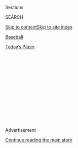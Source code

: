<div id="app">

<div>

<div>

<div>

<div class="NYTAppHideMasthead css-1q2w90k e1suatyy0">

<div class="section css-ui9rw0 e1suatyy2">

<div class="css-eph4ug er09x8g0">

<div class="css-6n7j50">

</div>

<span class="css-1dv1kvn">Sections</span>

<div class="css-10488qs">

<span class="css-1dv1kvn">SEARCH</span>

</div>

[Skip to content](#site-content)[Skip to site
index](#site-index)

</div>

<div id="masthead-section-label" class="css-1wr3we4 eaxe0e00">

[Baseball](https://www.nytimes3xbfgragh.onion/section/sports/baseball)

</div>

<div class="css-10698na e1huz5gh0">

</div>

</div>

<div id="masthead-bar-one" class="section hasLinks css-15hmgas e1csuq9d3">

<div class="css-uqyvli e1csuq9d0">

</div>

<div class="css-1uqjmks e1csuq9d1">

</div>

<div class="css-9e9ivx">

[](https://myaccount.nytimes3xbfgragh.onion/auth/login?response_type=cookie&client_id=vi)

</div>

<div class="css-1bvtpon e1csuq9d2">

[Today’s
Paper](https://www.nytimes3xbfgragh.onion/section/todayspaper)

</div>

</div>

</div>

</div>

<div data-aria-hidden="false">

<div id="site-content" data-role="main">

<div>

<div class="css-1aor85t" style="opacity:0.000000001;z-index:-1;visibility:hidden">

<div class="css-1hqnpie">

<div class="css-epjblv">

<span class="css-17xtcya">[Baseball](/section/sports/baseball)</span><span class="css-x15j1o">|</span><span class="css-fwqvlz">John
McNamara, Red Sox Skipper in ’86 Series Loss, Dies at
88</span>

</div>

<div class="css-k008qs">

<div class="css-1iwv8en">

<span class="css-18z7m18"></span>

<div>

</div>

</div>

<span class="css-1n6z4y">https://nyti.ms/2Pfflgh</span>

<div class="css-1705lsu">

<div class="css-4xjgmj">

<div class="css-4skfbu" data-role="toolbar" data-aria-label="Social Media Share buttons, Save button, and Comments Panel with current comment count" data-testid="share-tools">

  - 
  - 
  - 
  - 
    
    <div class="css-6n7j50">
    
    </div>

  - 

</div>

</div>

</div>

</div>

</div>

</div>

<div id="NYT_TOP_BANNER_REGION" class="css-13pd83m">

</div>

<div id="top-wrapper" class="css-1sy8kpn">

<div id="top-slug" class="css-l9onyx">

Advertisement

</div>

[Continue reading the main
story](#after-top)

<div class="ad top-wrapper" style="text-align:center;height:100%;display:block;min-height:250px">

<div id="top" class="place-ad" data-position="top" data-size-key="top">

</div>

</div>

<div id="after-top">

</div>

</div>

<div>

<div id="sponsor-wrapper" class="css-1hyfx7x">

<div id="sponsor-slug" class="css-19vbshk">

Supported by

</div>

[Continue reading the main
story](#after-sponsor)

<div id="sponsor" class="ad sponsor-wrapper" style="text-align:center;height:100%;display:block">

</div>

<div id="after-sponsor">

</div>

</div>

<div class="css-186x18t">

</div>

<div class="css-1vkm6nb ehdk2mb0">

# John McNamara, Red Sox Skipper in ’86 Series Loss, Dies at 88

</div>

He led six big league teams with some success, but he’s best remembered
for questionable managerial moves in a crushing (for Boston) sixth game
against the Mets.

<div class="css-79elbk" data-testid="photoviewer-wrapper">

<div class="css-z3e15g" data-testid="photoviewer-wrapper-hidden">

</div>

<div class="css-1a48zt4 ehw59r15" data-testid="photoviewer-children">

![<span class="css-16f3y1r e13ogyst0" data-aria-hidden="true">The Red
Sox manager John McNamara argued with the umpire Derryl Cousins in 1985.
He led the team to the American League pennant before losing to the Mets
in the 1986 World
Series.</span><span class="css-cnj6d5 e1z0qqy90" itemprop="copyrightHolder"><span class="css-1ly73wi e1tej78p0">Credit...</span><span><span>Fred
Jewell/Associated
Press</span></span></span>](https://static01.graylady3jvrrxbe.onion/images/2020/08/01/obituaries/01McNamara-obit1/merlin_175081713_f9bbd914-b8a7-4c5f-9062-8d7cea3f591e-articleLarge.jpg?quality=75&auto=webp&disable=upscale)

</div>

</div>

<div class="css-18e8msd">

<div class="css-vp77d3 epjyd6m0">

<div class="css-hus3qt ey68jwv0" data-aria-hidden="true">

[![Richard
Sandomir](https://static01.graylady3jvrrxbe.onion/images/2018/12/10/multimedia/author-richard-sandomir/author-richard-sandomir-thumbLarge.png
"Richard Sandomir")](https://www.nytimes3xbfgragh.onion/by/richard-sandomir)

</div>

<div class="css-1baulvz">

By [<span class="css-1baulvz last-byline" itemprop="name">Richard
Sandomir</span>](https://www.nytimes3xbfgragh.onion/by/richard-sandomir)

</div>

</div>

  - 
    
    <div class="css-ld3wwf e16638kd2">
    
    July 31,
    2020
    
    </div>

  - 
    
    <div class="css-4xjgmj">
    
    <div class="css-d8bdto" data-role="toolbar" data-aria-label="Social Media Share buttons, Save button, and Comments Panel with current comment count" data-testid="share-tools">
    
      - 
      - 
      - 
      - 
        
        <div class="css-6n7j50">
        
        </div>
    
      - 
    
    </div>
    
    </div>

</div>

</div>

<div class="section meteredContent css-1r7ky0e" name="articleBody" itemprop="articleBody">

<div class="css-1fanzo5 StoryBodyCompanionColumn">

<div class="css-53u6y8">

[John
McNamara](https://www.baseball-reference.com/managers/mcnamjo99.shtml),
who managed the Boston Red Sox to within one out of a [World Series
championship against the Mets
in 1986](https://www.baseball-reference.com/postseason/1986_WS.shtml) —
and whose strategy in the critical sixth game has been questioned ever
since — died on Tuesday at his home in Brentwood, Tenn., a Nashville
suburb. He was 88.

His wife, Ellen McNamara, who confirmed the death, said the cause had
not been determined.

[McNamara](https://sabr.org/bioproj/person/john-mcnamara/)was hired by
the Red Sox in 1985 — it was his fifth Major League managerial job — and
the next season guided them to a 95-66 record and the American League
pennant. Then, with the Red Sox leading the Mets three games to two in
the World Series, McNamara’s moves became, at the time, the latest
woeful chapter in the saga of a team that had not won a championship
since 1918.

With the Red Sox leading Game 6, 3-2, McNamara removed his ace pitcher,
Roger Clemens, after seven strong innings and replaced him with Calvin
Schiraldi, who let the Mets tie the game in the eighth. McNamara then
kept Schiraldi in the game until the 10th, when he gave up three hits.

McNamara might have replaced his hobbling first baseman, [Bill
Buckner](https://www.nytimes3xbfgragh.onion/2019/05/27/obituaries/bill-buckner-all-star-shadowed-by-world-series-error-dies-at-69.html),
late in the game with Dave Stapleton, a better fielder, as he had done
in Boston’s three victories in the series. But he did not.

</div>

</div>

<div class="css-1fanzo5 StoryBodyCompanionColumn">

<div class="css-53u6y8">

The Red Sox went ahead, 5-3, in the 10th. But the Mets famously won in
the bottom of the inning with three runs on a single off Schiraldi; a
wild pitch by Bob Stanley, who had relieved Schiraldi; and a ground ball
hit by Mookie Wilson that skittered between Buckner’s legs, scoring Ray
Knight.

</div>

</div>

<div class="css-79elbk" data-testid="photoviewer-wrapper">

<div class="css-z3e15g" data-testid="photoviewer-wrapper-hidden">

</div>

<div class="css-1a48zt4 ehw59r15" data-testid="photoviewer-children">

![<span class="css-16f3y1r e13ogyst0" data-aria-hidden="true">McNamara
with Davey Johnson of the Mets at the 1987 All-Star Game in Oakland,
Calif. McNamara was managing the American League team and Johnson the
National League squad. The two had faced each other the previous season
in the World Series. Boston fired McNamara, whose team was slumping,
during that All-Star
break.</span><span class="css-cnj6d5 e1z0qqy90" itemprop="copyrightHolder"><span class="css-1ly73wi e1tej78p0">Credit...</span><span>Paul
Sakuma/Associated
Press</span></span>](https://static01.graylady3jvrrxbe.onion/images/2020/08/01/obituaries/01McNamara-obit2/merlin_175081536_15add0e0-8616-41da-9e65-87f3c9d40a8b-articleLarge.jpg?quality=75&auto=webp&disable=upscale)

</div>

</div>

<div class="css-1fanzo5 StoryBodyCompanionColumn">

<div class="css-53u6y8">

McNamara insisted that Clemens had asked to be taken out of the game
after the seventh inning. In “1986: A Postseason Remembered,” [an MLB
Network
documentary](https://www.mlb.com/news/network-recalls-1986-postseason/c-25882718#:~:text=9%20at%209%20p.m.%20ET,-November%203%2C%202011&text=After%20one%20of%20the%20most,9%20at%209%20p.m.%20ET.)
from 2011, he recalled waiting on the dugout steps as Clemens walked off
the field.

“And he came down the steps and he said, [‘That’s all I can
pitch.’](https://www.nytimes3xbfgragh.onion/2011/11/08/sports/baseball/former-red-sox-manager-john-mcnamara-recalls-final-out-that-wasnt-to-be.html)Quote
unquote,” McNamara said. He was incredulous, he said, but then Clemens
showed him a paper cut on his middle finger.

Clemens acknowledged in the documentary that he had had blood on his
finger but denied that he had asked to be taken out.

</div>

</div>

<div class="css-1fanzo5 StoryBodyCompanionColumn">

<div class="css-53u6y8">

McNamara countered, “That is not the truth, and I don’t lie.”

McNamara never second-guessed himself for keeping Buckner in the game,
saying that Buckner, not Stapleton, was his best first baseman.

“Stapleton’s nickname was Shakey,” he said in the documentary. “And you
know what that implies.”

The Red Sox jumped to a 3-0 lead in Game 7, but the Mets rebounded to
win, 8-5, and take the Series. The Red Sox would not win a World Series
until 2004.

McNamara found some relief from his heartbreak a few days later, when he
was voted the 1986 American League manager of the
year.

</div>

</div>

<div class="css-79elbk" data-testid="photoviewer-wrapper">

<div class="css-z3e15g" data-testid="photoviewer-wrapper-hidden">

</div>

<div class="css-1a48zt4 ehw59r15" data-testid="photoviewer-children">

<div class="css-1xdhyk6 erfvjey0">

<span class="css-1ly73wi e1tej78p0">Image</span>

<div class="css-zjzyr8">

<div data-testid="lazyimage-container" style="height:255.20000000000002px">

</div>

</div>

</div>

<span class="css-16f3y1r e13ogyst0" data-aria-hidden="true">McNamara
during the fateful Game 6 of the 1986 series at Shea Stadium in New
York. On base for the Mets was Ray Knight. The Boston players were Spike
Owen (5), Marty Barrett (17), Calvin Schiraldi (right) and Bill Buckner
(behind McNamara). Buckner died last year at
69.</span><span class="css-cnj6d5 e1z0qqy90" itemprop="copyrightHolder"><span class="css-1ly73wi e1tej78p0">Credit...</span><span>Ruby
Washington/The New York Times</span></span>

</div>

</div>

<div class="css-1fanzo5 StoryBodyCompanionColumn">

<div class="css-53u6y8">

John Francis McNamara was born on June 4, 1932, in Sacramento. His
father, John, was a railroad worker from Ireland. His mother, Josephine
(Lane) McNamara, worked for the state of California after her husband
died in 1944. Young John played baseball and basketball in high school
and signed with the St. Louis Cardinals in 1951 for a $12,000 bonus (the
equivalent of about $120,000 today).

A catcher, he played 14 seasons in the minor leagues but never made it
to the majors. “I could catch and throw with anybody, but I knew I
wasn’t going to make the big leagues,” he told The Hartford Courant in
1985.

His managerial career began in 1959 in Lewiston, Idaho, whose minor
league club became a low-level farm team of the Kansas City Athletics
the next season. McNamara eventually managed at higher tiers in the A’s
organization, nurturing future major leaguers like Reggie Jackson.

</div>

</div>

<div class="css-1fanzo5 StoryBodyCompanionColumn">

<div class="css-53u6y8">

When Jackson was inducted into the Baseball Hall of Fame in 1993, he
recalled the decency that McNamara had shown him in 1967 as the manager
of the Birmingham A’s in Alabama, where Jackson, as a Black man,
continued to face discrimination.

[“He wouldn’t allow the team to eat in a restaurant where I wasn’t
welcome,” Jackson
said.](https://www.baltimoresun.com/news/bs-xpm-1993-08-02-1993214108-story.html)

McNamara joined the A’s as a coach in 1968, the team’s first year in
Oakland, Calif., and replaced Hank Bauer as manager late in the
following season. McNamara himself was fired after the 1970 season.

Through the ’70s and early ’80s he managed the San Diego Padres, the
Cincinnati Reds (leading them to the National League Championship
Series, which they lost to Pittsburgh) and the California Angels. He
left the Angels after the 1984 season to take over the Red Sox from
[Ralph
Houk](https://www.nytimes3xbfgragh.onion/2010/07/22/sports/baseball/22Houk.html#:~:text=Ralph%20Houk%2C%20Yankees%20Manager%2C%20Dies%20at%2090,-By%20Richard%20Goldstein&text=Ralph%20Houk%2C%20a%20third%2Dstring,He%20was%2090.&text=%E2%80%9CI'm%20Ralph%20Houk.%E2%80%9D),
who had retired.

The 1986 season was the high point of McNamara’s time in Boston. The Red
Sox slumped to fifth place in the American League East in 1987, and he
was fired the next season during the All-Star break. He then managed the
Cleveland Indians in 1990 and through part of the 1991 season before
being dismissed by them as well.

He next worked in the Angels organization for five years before briefly
taking over as interim manager in 1996 — his last assignment as a
skipper. He retired with a career record of[1,160 wins and 1,233
losses.](https://www.baseball-reference.com/managers/mcnamjo99.shtml)

Soon after the 1996 season[, two of McNamara’s
grandson](https://www.upi.com/Archives/1996/10/17/McNamara-grandsons-killed-by-dad/8841845524800/)s,
ages 6 and 4, were killed by their father, McNamara’s son-in-law, who
then killed himself.

</div>

</div>

<div class="css-1fanzo5 StoryBodyCompanionColumn">

<div class="css-53u6y8">

McNamara married Ellen Goode in 1984. His previous marriage had ended in
divorce. In addition to his wife, he is survived by his daughters, Peggy
McNamara and Susan Salsbery, and a son, Michael — all from his first
marriage — as well as eight grandchildren and a
great-grandson.

</div>

</div>

<div class="css-79elbk" data-testid="photoviewer-wrapper">

<div class="css-z3e15g" data-testid="photoviewer-wrapper-hidden">

</div>

<div class="css-1a48zt4 ehw59r15" data-testid="photoviewer-children">

<div class="css-1xdhyk6 erfvjey0">

<span class="css-1ly73wi e1tej78p0">Image</span>

<div class="css-zjzyr8">

<div data-testid="lazyimage-container" style="height:375.0666666666667px">

</div>

</div>

</div>

<span class="css-16f3y1r e13ogyst0" data-aria-hidden="true">McNamara
after Gary Carter of the Mets hit a home run in the eighth inning of
Game 4 of the 1986 World Series in Boston. The Mets won that
game.</span><span class="css-cnj6d5 e1z0qqy90" itemprop="copyrightHolder"><span class="css-1ly73wi e1tej78p0">Credit...</span><span>Paul
Benoit/Associated Press</span></span>

</div>

</div>

<div class="css-1fanzo5 StoryBodyCompanionColumn">

<div class="css-53u6y8">

After the Mets celebrated their crushing victory over the Red Sox in
Game 6 of the 1986 series, a disappointed McNamara was asked by
reporters about his team’s long history of not having won a title in 68
years.

“I don’t know anything about history,” he replied, his voice toneless
and his expression described as a clenched fist, “and don’t tell me
anything about that choke crap."

</div>

</div>

</div>

<div>

</div>

<div>

</div>

<div>

</div>

<div>

<div id="bottom-wrapper" class="css-1ede5it">

<div id="bottom-slug" class="css-l9onyx">

Advertisement

</div>

[Continue reading the main
story](#after-bottom)

<div id="bottom" class="ad bottom-wrapper" style="text-align:center;height:100%;display:block;min-height:90px">

</div>

<div id="after-bottom">

</div>

</div>

</div>

</div>

</div>

## Site Index

<div>

</div>

## Site Information Navigation

  - [© <span>2020</span> <span>The New York Times
    Company</span>](https://help.nytimes3xbfgragh.onion/hc/en-us/articles/115014792127-Copyright-notice)

<!-- end list -->

  - [NYTCo](https://www.nytco.com/)
  - [Contact
    Us](https://help.nytimes3xbfgragh.onion/hc/en-us/articles/115015385887-Contact-Us)
  - [Work with us](https://www.nytco.com/careers/)
  - [Advertise](https://nytmediakit.com/)
  - [T Brand Studio](http://www.tbrandstudio.com/)
  - [Your Ad
    Choices](https://www.nytimes3xbfgragh.onion/privacy/cookie-policy#how-do-i-manage-trackers)
  - [Privacy](https://www.nytimes3xbfgragh.onion/privacy)
  - [Terms of
    Service](https://help.nytimes3xbfgragh.onion/hc/en-us/articles/115014893428-Terms-of-service)
  - [Terms of
    Sale](https://help.nytimes3xbfgragh.onion/hc/en-us/articles/115014893968-Terms-of-sale)
  - [Site
    Map](https://spiderbites.nytimes3xbfgragh.onion)
  - [Help](https://help.nytimes3xbfgragh.onion/hc/en-us)
  - [Subscriptions](https://www.nytimes3xbfgragh.onion/subscription?campaignId=37WXW)

</div>

</div>

</div>

</div>
